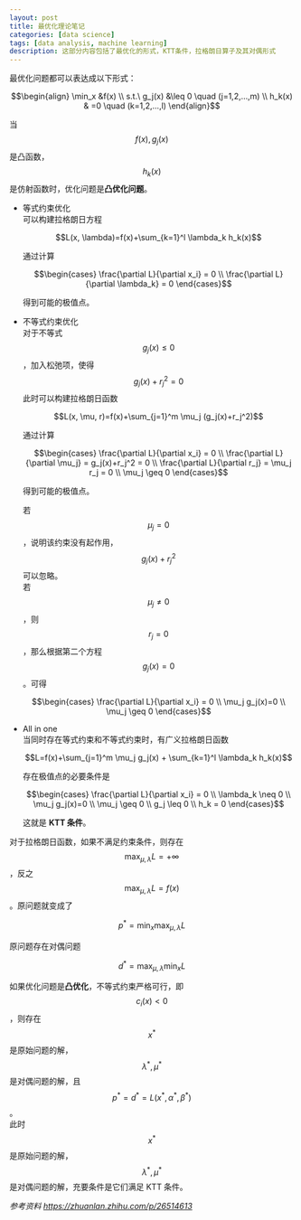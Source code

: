 ```yaml
---
layout: post
title: 最优化理论笔记
categories: [data science]
tags: [data analysis, machine learning]
description: 这部分内容包括了最优化的形式，KTT条件，拉格朗日算子及其对偶形式
---
```


最优化问题都可以表达成以下形式：

$$\begin{align}
\min_x &f(x)  \\
s.t.\ g_j(x) &\leq 0 \quad (j=1,2,...,m) \\
h_k(x) & =0 \quad (k=1,2,...,l)
\end{align}$$

当 $$f(x), g_j(x)$$ 是凸函数，$$h_k(x)$$ 是仿射函数时，优化问题是**凸优化问题**。

- 等式约束优化  
  可以构建拉格朗日方程
  
  $$L(x, \lambda)=f(x)+\sum_{k=1}^l \lambda_k h_k(x)$$
  
  通过计算
  
  $$\begin{cases}
  \frac{\partial L}{\partial x_i} = 0 \\
  \frac{\partial L}{\partial \lambda_k} = 0
  \end{cases}$$
  
  得到可能的极值点。

- 不等式约束优化  
  对于不等式 $$ g_j(x) \leq 0 $$，加入松弛项，使得 $$g_j(x)+r_j^2=0$$
  此时可以构建拉格朗日函数
  
  $$L(x, \mu, r)=f(x)+\sum_{j=1}^m \mu_j (g_j(x)+r_j^2)$$
  
  通过计算
  
  $$\begin{cases}
  \frac{\partial L}{\partial x_i} = 0 \\
  \frac{\partial L}{\partial \mu_j} = g_j(x)+r_j^2 = 0 \\
  \frac{\partial L}{\partial r_j} = \mu_j r_j = 0 \\
  \mu_j \geq 0
  \end{cases}$$
  
  得到可能的极值点。
  
  若 $$\mu_j=0$$，说明该约束没有起作用，$$g_j(x)+r_j^2$$ 可以忽略。  
  若 $$\mu_j \neq 0$$，则 $$r_j=0$$，那么根据第二个方程 $$g_j(x)=0$$。可得
  
  $$\begin{cases}
  \frac{\partial L}{\partial x_i} = 0 \\
  \mu_j g_j(x)=0 \\
  \mu_j \geq 0
  \end{cases}$$
  
- All in one  
  当同时存在等式约束和不等式约束时，有广义拉格朗日函数
  
  $$L=f(x)+\sum_{j=1}^m \mu_j g_j(x) + \sum_{k=1}^l \lambda_k h_k(x)$$
  
  存在极值点的必要条件是
  
  $$\begin{cases}
  \frac{\partial L}{\partial x_i} = 0 \\
  \lambda_k \neq 0 \\
  \mu_j g_j(x)=0 \\
  \mu_j \geq 0 \\
  g_j \leq 0 \\
  h_k = 0
  \end{cases}$$
  
  这就是 **KTT 条件**。
  
对于拉格朗日函数，如果不满足约束条件，则存在 $$\max_{\mu, \lambda} L = +\infty$$，反之 $$\max_{\mu, \lambda} L = f(x)$$。原问题就变成了

$$p^* = \min_x \max_{\mu, \lambda} L$$

原问题存在对偶问题

$$d^* = \max_{\mu, \lambda} \min_x L$$

如果优化问题是**凸优化**，不等式约束严格可行，即 $$c_i(x)<0$$，则存在 $$x^*$$ 是原始问题的解，$$\lambda^*, \mu^*$$ 是对偶问题的解，且 $$p^*=d^*=L(x^*,\alpha^*,\beta^*)$$。  
此时 $$x^*$$ 是原始问题的解，$$\lambda^*, \mu^*$$ 是对偶问题的解，充要条件是它们满足 KTT 条件。
  
*参考资料 https://zhuanlan.zhihu.com/p/26514613*
  
